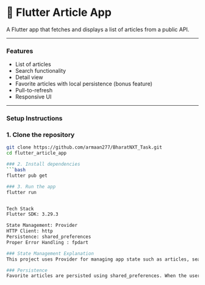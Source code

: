 # 📰 Flutter Article App

A Flutter app that fetches and displays a list of articles from a public API.

---

### Features
- List of articles
- Search functionality
- Detail view
- Favorite articles with local persistence (bonus feature)
- Pull-to-refresh
- Responsive UI

---

### Setup Instructions

### 1. Clone the repository
```bash
git clone https://github.com/armaan277/BharatNXT_Task.git
cd flutter_article_app

### 2. Install dependencies
```bash
flutter pub get

### 3. Run the app
flutter run


Tech Stack
Flutter SDK: 3.29.3

State Management: Provider
HTTP Client: http
Persistence: shared_preferences
Proper Error Handling : fpdart

### State Management Explanation
This project uses Provider for managing app state such as articles, search filtering, and favorite toggling. The HomeViewModel class extends ChangeNotifier, exposing observable fields to the UI. Updates like toggling favorites or filtering articles through search automatically notify the UI to reflect changes.

### Persistence
Favorite articles are persisted using shared_preferences. When the user marks an article as favorite, its ID is stored locally, and the state is retained even after app restarts.
